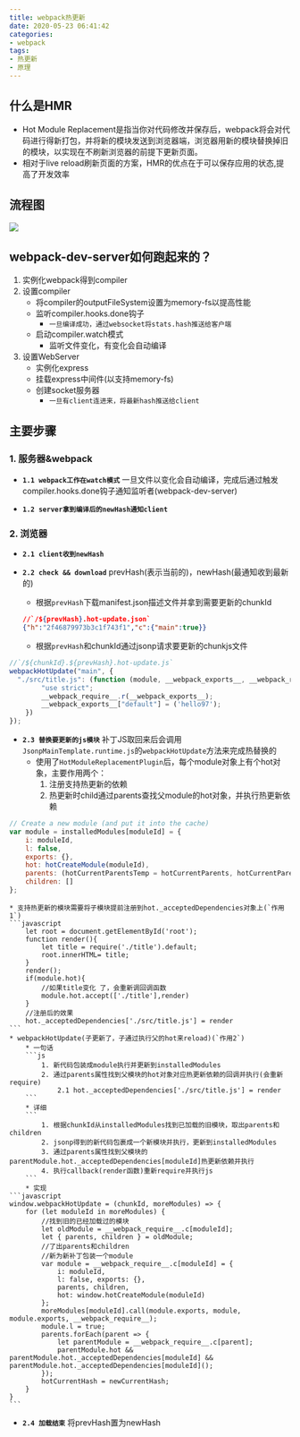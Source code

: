 ```yaml
---
title: webpack热更新
date: 2020-05-23 06:41:42
categories:
- webpack
tags:
- 热更新
- 原理
---
```


## 什么是HMR

* Hot Module Replacement是指当你对代码修改并保存后，webpack将会对代码进行得新打包，并将新的模块发送到浏览器端，浏览器用新的模块替换掉旧的模块，以实现在不刷新浏览器的前提下更新页面。
* 相对于live reload刷新页面的方案，HMR的优点在于可以保存应用的状态,提高了开发效率

<!-- more -->
## 流程图
![](https://s1.ax1x.com/2020/05/24/YzeA00.png)
## webpack-dev-server如何跑起来的？
1. 实例化webpack得到compiler
2. 设置compiler
    * 将compiler的outputFileSystem设置为memory-fs以提高性能
    * 监听compiler.hooks.done钩子
        * `一旦编译成功，通过websocket将stats.hash推送给客户端`
    * 启动compiler.watch模式
        * 监听文件变化，有变化会自动编译
3. 设置WebServer
    * 实例化express
    * 挂载express中间件(以支持memory-fs)
    * 创建socket服务器
        * `一旦有client连进来，将最新hash推送给client`


## 主要步骤
###  1. 服务器&webpack
* **`1.1 webpack工作在watch模式`**
一旦文件以变化会自动编译，完成后通过触发compiler.hooks.done钩子通知监听者(webpack-dev-server)

* **`1.2 server拿到编译后的newHash通知client`**

### 2. 浏览器
* **`2.1 client收到newHash`**

* **`2.2 check && download`**
prevHash(表示当前的)，newHash(最通知收到最新的)
    * 根据`prevHash`下载manifest.json描述文件并拿到需要更新的chunkId
    ```json
    //`/${prevHash}.hot-update.json`
    {"h":"2f46879973b3c1f743f1","c":{"main":true}}
    ```
    * 根据`prevHash`和chunkId通过jsonp请求要更新的chunkjs文件
```javascript
//`/${chunkId}.${prevHash}.hot-update.js`
webpackHotUpdate("main", {
  "./src/title.js": (function (module, __webpack_exports__, __webpack_require__) {
        "use strict";
        __webpack_require__.r(__webpack_exports__);
        __webpack_exports__["default"] = ('hello97');
    })
});
```
* **`2.3 替换要更新的js模块`**
补丁JS取回来后会调用`JsonpMainTemplate.runtime.js`的`webpackHotUpdate`方法来完成热替换的
    * 使用了`HotModuleReplacementPlugin`后，每个module对象上有个hot对象，主要作用两个：
        1. 注册支持热更新的依赖   
        2. 热更新时child通过parents查找父module的hot对象，并执行热更新依赖
```javascript
// Create a new module (and put it into the cache)
var module = installedModules[moduleId] = {
    i: moduleId,
    l: false,
    exports: {},
    hot: hotCreateModule(moduleId),
    parents: (hotCurrentParentsTemp = hotCurrentParents, hotCurrentParents = [], hotCurrentParentsTemp),
    children: []
};
```
    * 支持热更新的模块需要将子模块提前注册到hot._acceptedDependencies对象上(`作用1`)
    ```javascript
        let root = document.getElementById('root');
        function render(){
            let title = require('./title').default;
            root.innerHTML= title;
        }
        render();
        if(module.hot){
            //如果title变化 了，会重新调回调函数
            module.hot.accept(['./title'],render)
        }
        //注册后的效果
        hot._acceptedDependencies['./src/title.js'] = render
    ```
    * webpackHotUpdate(子更新了，子通过执行父的hot来reload)(`作用2`)
        * 一句话
        ```js
            1. 新代码包装成module执行并更新到installedModules
            2. 通过parents属性找到父模块的hot对象对应热更新依赖的回调并执行(会重新require)
                2.1 hot._acceptedDependencies['./src/title.js'] = render
        ```
        * 详细
        ```
            1. 根据chunkId从installedModules找到已加载的旧模块，取出parents和children
            2. jsonp得到的新代码包裹成一个新模块并执行，更新到installedModules
            3. 通过parents属性找到父模块的parentModule.hot._acceptedDependencies[moduleId]热更新依赖并执行
            4. 执行callback(render函数)重新require并执行js
        ```
        * 实现
    ```javascript
    window.webpackHotUpdate = (chunkId, moreModules) => {
        for (let moduleId in moreModules) {
            //找到旧的已经加载过的模块
            let oldModule = __webpack_require__.c[moduleId];
            let { parents, children } = oldModule;
            //了出parents和children
            //新为新补丁包装一个module
            var module = __webpack_require__.c[moduleId] = {
                i: moduleId,
                l: false, exports: {},
                parents, children,
                hot: window.hotCreateModule(moduleId)
            };
            moreModules[moduleId].call(module.exports, module, module.exports, __webpack_require__);
            module.l = true;
            parents.forEach(parent => {
                let parentModule = __webpack_require__.c[parent];
                parentModule.hot && parentModule.hot._acceptedDependencies[moduleId] && parentModule.hot._acceptedDependencies[moduleId]();
            });
            hotCurrentHash = newCurrentHash;
        }
    }
    ```
* **`2.4 加载结束`**
将prevHash置为newHash
